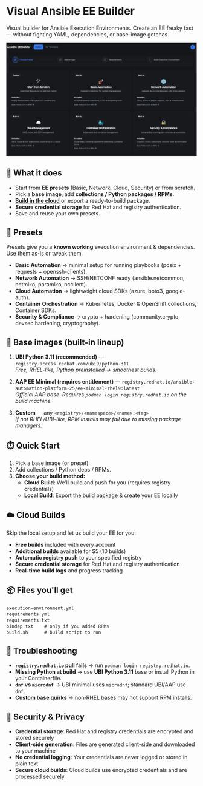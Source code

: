 # Visual Ansible EE Builder 

Visual builder for Ansible Execution Environments. Create an EE freaky fast — without fighting YAML, dependencies, or base-image gotchas.

![Visusl EE Builder](img/dashboard.png "Screenshow of EE builder")


## 🚀 What it does
- Start from **EE presets** (Basic, Network, Cloud, Security) or from scratch.
- Pick a **base image**, add **collections / Python packages / RPMs**.
- [**Build in the cloud** ](https://www.visualeebuilder.com) or export a ready-to-build package.
- **Secure credential storage** for Red Hat and registry authentication.
- Save and reuse your own presets.  

## 🧩 Presets
Presets give you a **known working** execution environment & dependencies. Use them as-is or tweak them.

- **Basic Automation** → minimal setup for running playbooks (posix + requests + openssh-clients).  
- **Network Automation** → SSH/NETCONF ready (ansible.netcommon, netmiko, paramiko, ncclient).  
- **Cloud Automation** → lightweight cloud SDKs (azure, boto3, google-auth).
- **Container Orchestration** → Kubernetes, Docker & OpenShift collections, Container SDKs.  
- **Security & Compliance** → crypto + hardening (community.crypto, devsec.hardening, cryptography).  

## 🧱 Base images (built-in lineup)

1. **UBI Python 3.11 (recommended)** — `registry.access.redhat.com/ubi9/python-311`  
   *Free, RHEL-like, Python preinstalled → smoothest builds.*  

2. **AAP EE Minimal (requires entitlement)** — `registry.redhat.io/ansible-automation-platform-25/ee-minimal-rhel9:latest`  
   *Official AAP base. Requires `podman login registry.redhat.io` on the build machine.*  

3. **Custom** — any `<registry>/<namespace>/<name>:<tag>`  
   *If not RHEL/UBI-like, RPM installs may fail due to missing package managers.*  

## ⏱️ Quick Start
1. Pick a base image (or preset).  
2. Add collections / Python deps / RPMs.  
3. **Choose your build method:**
   - **Cloud Build**: We'll build and push for you (requires registry credentials)
   - **Local Build**: Export the build package & create your EE locally


## ☁️ Cloud Builds
Skip the local setup and let us build your EE for you:

- **Free builds** included with every account
- **Additional builds** available for $5 (10 builds)
- **Automatic registry push** to your specified registry
- **Secure credential storage** for Red Hat and registry authentication
- **Real-time build logs** and progress tracking

## 📦 Files you'll get
```
execution-environment.yml
requirements.yml
requirements.txt
bindep.txt    # only if you added RPMs
build.sh      # build script to run
```

## 🧪 Troubleshooting
- **`registry.redhat.io` pull fails** → run `podman login registry.redhat.io`.  
- **Missing Python at build** → use **UBI Python 3.11** base or install Python in your Containerfile.  
- **`dnf` vs `microdnf`** → UBI minimal uses `microdnf`; standard UBI/AAP use `dnf`.  
- **Custom base quirks** → non‑RHEL bases may not support RPM installs.

## 🔐 Security & Privacy
- **Credential storage**: Red Hat and registry credentials are encrypted and stored securely
- **Client-side generation**: Files are generated client-side and downloaded to your machine
- **No credential logging**: Your credentials are never logged or stored in plain text
- **Secure cloud builds**: Cloud builds use encrypted credentials and are processed securely
